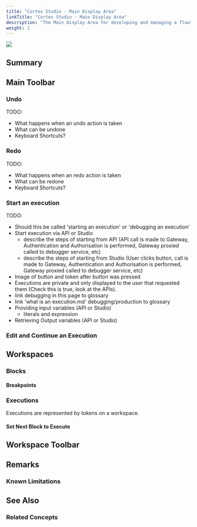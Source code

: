 ```yaml
---
title: "Cortex Studio - Main Display Area"
linkTitle: "Cortex Studio - Main Display Area"
description: "The Main Display Area for developing and managing a flow"
weight: 1
---
```


<img src="/images/work-in-progress.jpg">

## Summary

## Main Toolbar

### Undo

TODO:

- What happens when an undo action is taken
- What can be undone
- Keyboard Shortcuts?

### Redo

TODO:

- What happens when an redo action is taken
- What can be redone
- Keyboard Shortcuts?

### Start an execution

TODO:

- Should this be called 'starting an execution' or 'debugging an execution'
- Start execution via API or Studio
  - describe the steps of starting from API (API call is made to Gateway, Authentication and Authorisation is performed, Gateway proxied called to debugger service, etc)
  - describe the steps of starting from Studio (User clicks button, call is made to Gateway, Authentication and Authorisation is performed, Gateway proxied called to debugger service, etc)
- Image of button and token after button was pressed
- Executions are private and only displayed to the user that requested them (Check this is true, look at the APIs).
- link debugging in this page to glossary
- link 'what is an execution.md' debugging/production to glossary
- Providing input variables (API or Studio)
  - literals and expression
- Retrieving Output variables (API or Studio)

### Edit and Continue an Execution

## Workspaces

### Blocks

#### Breakpoints

### Executions

Executions are represented by tokens on a workspace.

#### Set Next Block to Execute

## Workspace Toolbar

## Remarks

### Known Limitations

## See Also

### Related Concepts
